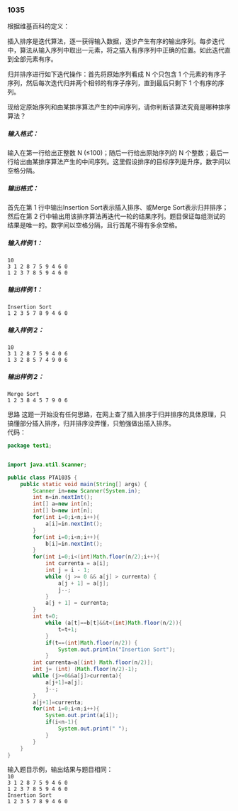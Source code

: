 ### 1035    
根据维基百科的定义：  

插入排序是迭代算法，逐一获得输入数据，逐步产生有序的输出序列。每步迭代中，算法从输入序列中取出一元素，将之插入有序序列中正确的位置。如此迭代直到全部元素有序。  

归并排序进行如下迭代操作：首先将原始序列看成 N 个只包含 1 个元素的有序子序列，然后每次迭代归并两个相邻的有序子序列，直到最后只剩下 1 个有序的序列。  

现给定原始序列和由某排序算法产生的中间序列，请你判断该算法究竟是哪种排序算法？  

##### 输入格式：  
输入在第一行给出正整数 N (≤100)；随后一行给出原始序列的 N 个整数；最后一行给出由某排序算法产生的中间序列。这里假设排序的目标序列是升序。数字间以空格分隔。  

##### 输出格式：  
首先在第 1 行中输出Insertion Sort表示插入排序、或Merge Sort表示归并排序；然后在第 2 行中输出用该排序算法再迭代一轮的结果序列。题目保证每组测试的结果是唯一的。数字间以空格分隔，且行首尾不得有多余空格。  

##### 输入样例 1：  
`10`  
`3 1 2 8 7 5 9 4 6 0`  
`1 2 3 7 8 5 9 4 6 0`  
##### 输出样例 1：  
`Insertion Sort`  
`1 2 3 5 7 8 9 4 6 0`  
##### 输入样例 2：  
`10`  
`3 1 2 8 7 5 9 4 0 6`  
`1 3 2 8 5 7 4 9 0 6`  
##### 输出样例 2：  
`Merge Sort`  
`1 2 3 8 4 5 7 9 0 6`  

思路 这题一开始没有任何思路，在网上查了插入排序于归并排序的具体原理，只搞懂部分插入排序，归并排序没弄懂，只勉强做出插入排序。  
代码：
```java
package test1;


import java.util.Scanner;

public class PTA1035 {
    public static void main(String[] args) {
        Scanner in=new Scanner(System.in);
        int n=in.nextInt();
        int[] a=new int[n];
        int[] b=new int[n];
        for(int i=0;i<n;i++){
            a[i]=in.nextInt();
        }
        for(int i=0;i<n;i++){
            b[i]=in.nextInt();
        }
        for(int i=0;i<(int)Math.floor(n/2);i++){
            int currenta = a[i];
            int j = i - 1;
            while (j >= 0 && a[j] > currenta) {
                a[j + 1] = a[j];
                j--;
            }
            a[j + 1] = currenta;
        }
        int t=0;
            while (a[t]==b[t]&&t<(int)Math.floor(n/2)){
                t=t+1;
            }
            if(t==(int)Math.floor(n/2)) {
                System.out.println("Insertion Sort");
            }
        int currenta=a[(int) Math.floor(n/2)];
        int j= (int) (Math.floor(n/2)-1);
        while (j>=0&&a[j]>currenta){
            a[j+1]=a[j];
            j--;
        }
        a[j+1]=currenta;
        for(int i=0;i<n;i++){
            System.out.print(a[i]);
            if(i<n-1){
                System.out.print(" ");
            }
        }
    }
}
```
输入题目示例，输出结果与题目相同：  
`10`  
`3 1 2 8 7 5 9 4 6 0`  
`1 2 3 7 8 5 9 4 6 0`  
`Insertion Sort`  
`1 2 3 5 7 8 9 4 6 0`  
